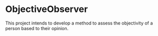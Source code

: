 # ObjectiveObserver
This project intends to develop a method to assess the objectivity of a person based to their opinion.
